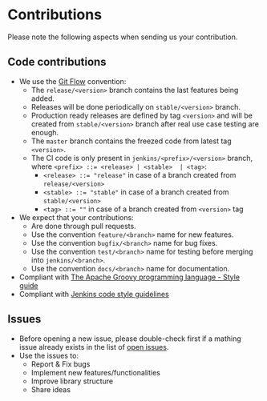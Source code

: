 # Contributions

Please note the following aspects when sending us your contribution.

## Code contributions
 * We use the [Git Flow](https://nvie.com/posts/a-successful-git-branching-model/)
   convention:
    * The `release/<version>` branch contains the last features being added.
    * Releases will be done periodically on `stable/<version>` branch.
    * Production ready releases are defined by tag `<version>` and will be created from `stable/<version>` branch after real use case testing are enough.
    * The `master` branch contains the freezed code from latest tag `<version>`.
    * The CI code is only present in `jenkins/<prefix>/<version>` branch, where `<prefix> ::= <release> | <stable>  | <tag>`:
      * `<release> ::= "release"` in case of a branch created from `release/<version>`
      * `<stable> ::= "stable"` in case of a branch created from `stable/<version>`
      * `<tag> ::= ""` in case of a branch created from `<version>` tag
 * We expect that your contributions:
    * Are done through pull requests.
    * Use the convention `feature/<branch>` name for new features.
    * Use the convention `bugfix/<branch>` name for bug fixes.
    * Use the convention `test/<branch>` name for testing before merging into `jenkins/<branch>`.
    * Use the convention `docs/<branch>` name for documentation.
 * Compliant with [The Apache Groovy programming language - Style
 guide](http://groovy-lang.org/style-guide.html)
 * Compliant with [Jenkins code style guidelines](https://wiki.jenkins.io/display/JENKINS/Code+Style+Guidelines)

## Issues
 * Before opening a new issue, please double-check first if a mathing
 issue already exists in the list of [open issues](https://github.com/indigo-dc/jenkins-pipeline-library/issues).
 * Use the issues to:
   * Report & Fix bugs
   * Implement new features/functionalities
   * Improve library structure
   * Share ideas
